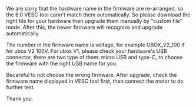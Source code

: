 We are sorry that the hardware name in the firmware are re-arranged, so the 6.0 VESC tool cann't match them automatically. So please download the right file for your hardware then upgrade them manually by "custom file" mode. After this, the newer firmware will recognize and upgrade automatically.

The number in the firmware name is voltage, for example UBOX_V2_100 if for ubox V2 100V. For ubox V1, please check your hardware's USB connector, there are two type of them: micro USB and type-C, to choose the firmware with the right USB name for you. 

Becareful to not choose the wrong firmware. After upgrade, check the firmware name displayed in VESC tool first, then connect the motor to do further test.

Thank you.
